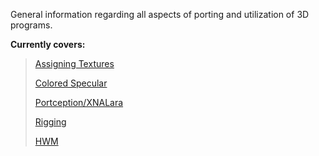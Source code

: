 General information regarding all aspects of porting and utilization of 3D programs.

**Currently covers:**

> [Assigning Textures](/general/assigning-textures.md)
>
> [Colored Specular](/general/colored-specular.md)
>
> [Portception/XNALara](/general/portception.md)
>
> [Rigging](/general/rigging.md)
>
> [HWM](/general/hwm.md)



